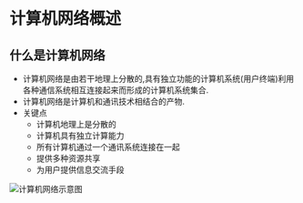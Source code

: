 # 计算机网络概述
## 什么是计算机网络
* 计算机网络是由若干地理上分散的,具有独立功能的计算机系统(用户终端)利用各种通信系统相互连接起来而形成的计算机系统集合.
* 计算机网络是计算机和通讯技术相结合的产物.
* 关键点
	* 计算机地理上是分散的
	* 计算机具有独立计算能力
	* 所有计算机通过一个通讯系统连接在一起
	* 提供多种资源共享
	* 为用户提供信息交流手段

![计算机网络示意图]()